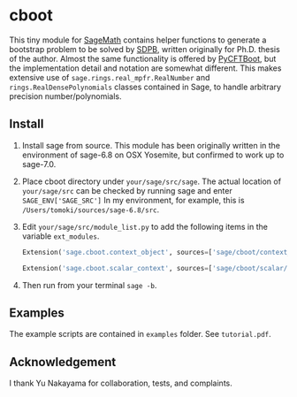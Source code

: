 # cboot

This tiny module for [SageMath](http://www.sagemath.org) contains helper functions
to generate a bootstrap problem to be solved by [SDPB](https://github.com/davidsd/sdpb),
written originally for Ph.D. thesis of the author.
Almost the same functionality is offered by [PyCFTBoot](https://github.com/cbehan/pycftboot),
but the implementation detail and notation are somewhat different.
This makes extensive use of `sage.rings.real_mpfr.RealNumber`
and `rings.RealDensePolynomials` classes contained in Sage,
to handle arbitrary precision number/polynomials.

## Install

1. Install sage from source.
   This module has been originally written in the environment of sage-6.8 on OSX Yosemite,
   but confirmed to work up to sage-7.0.

1. Place cboot directory under `your/sage/src/sage`.
   The actual location of `your/sage/src` can be checked by running sage and enter `SAGE_ENV['SAGE_SRC']`
   In my environment, for example, this is `/Users/tomoki/sources/sage-6.8/src`.

1. Edit `your/sage/src/module_list.py` to add the following items in the variable `ext_modules`.

   ```python
   Extension('sage.cboot.context_object', sources=['sage/cboot/context_object.pyx', 'sage/cboot/partial_fraction.c', 'sage/cboot/integral_decomp.c', 'sage/cboot/chol_and_inverse.c', 'sage/cboot/context_variables.c'], extra_compile_args=['-std=c99'], libraries=['gmp','mpfr'], language='c'),

   Extension('sage.cboot.scalar_context', sources=['sage/cboot/scalar/scalar_context.pyx', 'sage/cboot/scalar/hor_formula.c', 'sage/cboot/scalar/hor_recursion.c', 'sage/cboot/scalar/k_compute.c'], include_dirs=['sage/cboot', 'sage/cboot/scalar'], depends=['sage/cboot/context_variables.h'], extra_compile_args=['-std=c99'], libraries=['gmp', 'mpfr'], language='c'),
   ```

1. Then run from your terminal `sage -b`.

## Examples

The example scripts are contained in `examples` folder. See `tutorial.pdf`.

## Acknowledgement

I thank Yu Nakayama for collaboration, tests, and complaints.
